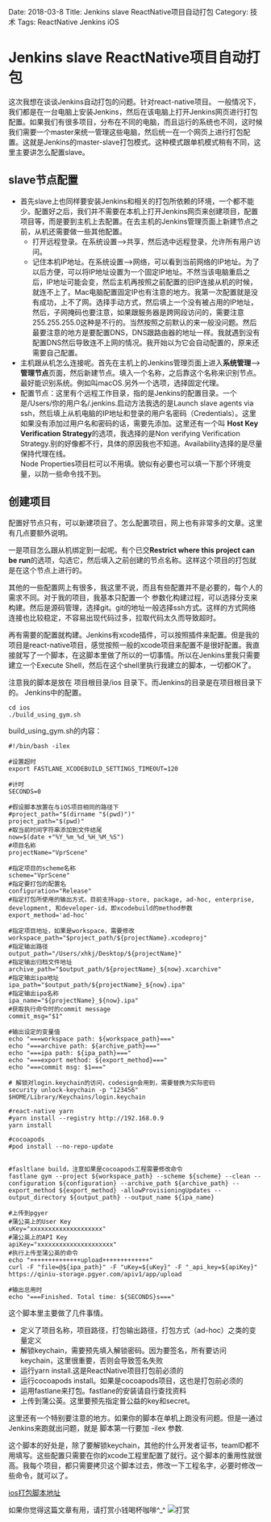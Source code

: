 Date: 2018-03-8
Title: Jenkins slave ReactNative项目自动打包
Category: 技术
Tags: ReactNative Jenkins iOS


# Jenkins slave ReactNative项目自动打包
这次我想在谈谈Jenkins自动打包的问题。针对react-native项目。
一般情况下，我们都是在一台电脑上安装Jenkins，然后在该电脑上打开Jenkins网页进行打包配置。如果我们有很多项目，分布在不同的电脑，而且运行的系统也不同，这时候我们需要一个master来统一管理这些电脑，然后统一在一个网页上进行打包配置。这就是Jenkins的master-slave打包模式。这种模式跟单机模式稍有不同，这里主要讲怎么配置slave。

## slave节点配置

* 首先slave上也同样要安装Jenkins和相关的打包所依赖的环境，一个都不能少。配置好之后，我们并不需要在本机上打开Jenkins网页来创建项目，配置项目等，而是要到主机上去配置。在去主机的Jenkins管理页面上新建节点之前，从机还需要做一些其他配置。
   * 打开远程登录。在系统设置-->共享，然后选中远程登录，允许所有用户访问。
   * 记住本机IP地址。在系统设置-->网络，可以看到当前网络的IP地址。为了以后方便，可以将IP地址设置为一个固定IP地址。不然当该电脑重启之后，IP地址可能会变，然后主机再按照之前配置的旧IP连接从机的时候，就连不上了。Mac电脑配置固定IP也有注意的地方。我第一次配置就是没有成功，上不了网。选择手动方式，然后填上一个没有被占用的IP地址，然后，子网掩码也要注意，如果跟服务器是跨网段访问的，需要注意255.255.255.0这种是不行的。当然按照之前默认的来一般没问题。然后最要注意的地方是要配置DNS，DNS跟路由器的地址一样。我就遇到没有配置DNS然后导致连不上网的情况。我开始以为它会自动配置的，原来还需要自己配置。   
* 主机跟从机怎么连接呢。首先在主机上的Jenkins管理页面上进入**系统管理**-->**管理节点**页面，然后新建节点。填入一个名称，之后靠这个名称来识别节点。最好能识别系统。例如叫macOS.另外一个选项，选择固定代理。
* 配置节点：这里有个远程工作目录，指的是Jenkins的配置目录。一个是/Users/你的用户名/.jenkins.启动方法我选的是Launch slave agents via ssh，然后填上从机电脑的IP地址和登录的用户名密码（Credentials）。这里如果没有添加过用户名和密码的话，需要先添加。这里还有一个叫 **Host Key Verification Strategy**的选项，我选择的是Non verifying Verification Strategy.别的好像都不行，具体的原因我也不知道。Availability选择的是尽量保持代理在线。		
Node Properties项目栏可以不用填。貌似有必要也可以填一下那个环境变量，以防一些命令找不到。

## 创建项目
配置好节点只有，可以新建项目了。怎么配置项目，网上也有非常多的文章。这里有几点要额外说明。

一是项目怎么跟从机绑定到一起呢。有个已交**Restrict where this project can be run**的选项，勾选它，然后填入之前创建的节点名称。这样这个项目的打包就是在这个节点上进行的。

其他的一些配置网上有很多，我这里不说，而且有些配置并不是必要的，每个人的需求不同。对于我的项目，我基本只配置一个 参数化构建过程，可以选择分支来构建。然后是源码管理，选择git。git的地址一般选择ssh方式。这样的方式网络连接也比较稳定，不容易出现代码过多，拉取代码太久而导致超时。

再有需要的配置就构建。Jenkins有xcode插件，可以按照插件来配置。但是我的项目是react-native项目，感觉按照一般的xcode项目来配置不是很好配置。我直接就写了一个脚本，在这脚本里做了所以的一切事情。所以在Jenkins里我只需要建立一个Execute Shell，然后在这个shell里执行我建立的脚本，一切都OK了。

注意我的脚本是放在 项目根目录/ios 目录下。而Jenkins的目录是在项目根目录下的。
Jenkins中的配置。

````
cd ios
./build_using_gym.sh

````

build\_using\_gym.sh的内容：

````
#!/bin/bash -ilex

#设置超时
export FASTLANE_XCODEBUILD_SETTINGS_TIMEOUT=120

#计时
SECONDS=0

#假设脚本放置在与iOS项目相同的路径下
#project_path="$(dirname "$(pwd)")"
project_path="$(pwd)"
#取当前时间字符串添加到文件结尾
now=$(date +"%Y_%m_%d_%H_%M_%S")
#项目名称
projectName="VprScene"

#指定项目的scheme名称
scheme="VprScene"
#指定要打包的配置名
configuration="Release"
#指定打包所使用的输出方式，目前支持app-store, package, ad-hoc, enterprise, development, 和developer-id，即xcodebuild的method参数
export_method='ad-hoc'

#指定项目地址，如果是workspace，需要修改
workspace_path="$project_path/${projectName}.xcodeproj"
#指定输出路径
output_path="/Users/xhkj/Desktop/${projectName}"
#指定输出归档文件地址
archive_path="$output_path/${projectName}_${now}.xcarchive"
#指定输出ipa地址
ipa_path="$output_path/${projectName}_${now}.ipa"
#指定输出ipa名称
ipa_name="${projectName}_${now}.ipa"
#获取执行命令时的commit message
commit_msg="$1"

#输出设定的变量值
echo "===workspace path: ${workspace_path}==="
echo "===archive path: ${archive_path}==="
echo "===ipa path: ${ipa_path}==="
echo "===export method: ${export_method}==="
echo "===commit msg: $1==="

# 解锁对login.keychain的访问，codesign会用到，需要替换为实际密码
security unlock-keychain -p "123456" $HOME/Library/Keychains/login.keychain

#react-native yarn 
#yarn install --registry http://192.168.0.9
yarn install

#cocoapods
#pod install --no-repo-update


#fasltlane build，注意如果是cocoapods工程需要修改命令
fastlane gym --project ${workspace_path} --scheme ${scheme} --clean --configuration ${configuration} --archive_path ${archive_path} --export_method ${export_method} -allowProvisioningUpdates --output_directory ${output_path} --output_name ${ipa_name}

#上传到pgyer
#蒲公英上的User Key
uKey="xxxxxxxxxxxxxxxxxxxx"
#蒲公英上的API Key
apiKey="xxxxxxxxxxxxxxxxxxxxx"
#执行上传至蒲公英的命令
echo "++++++++++++++upload+++++++++++++"
curl -F "file=@${ipa_path}" -F "uKey=${uKey}" -F "_api_key=${apiKey}" https://qiniu-storage.pgyer.com/apiv1/app/upload

#输出总用时
echo "===Finished. Total time: ${SECONDS}s==="

````

这个脚本里主要做了几件事情。

* 定义了项目名称，项目路径，打包输出路径，打包方式（ad-hoc）之类的变量定义
* 解锁keychain，需要预先填入解锁密码。因为要签名，所有要访问keychain，这里很重要，否则会导致签名失败
* 运行yarn install.这是ReactNative项目打包前必须的
* 运行cocoapods install。如果是cocoapods项目，这也是打包前必须的
* 运用fastlane来打包。fastlane的安装请自行查找资料
* 上传到蒲公英。这里要预先指定普公益的key和secret。

这里还有一个特别要注意的地方。如果你的脚本在单机上跑没有问题。但是一通过Jenkins来跑就出问题，就是 脚本第一行要加 -ilex 参数.

这个脚本的好处是，除了要解锁keychain，其他的什么开发者证书，teamID都不用填写。这些配置只需要在你的xcode工程里配置了就行。这个脚本的重用性就很高。我每个项目，都只需要拷贝这个脚本过去，修改一下工程名字，必要时修改一些命令，就可以了。

[ios打包脚本地址](https://github.com/szuwest/rn_build_ios_sh)

如果你觉得这篇文章有用，请打赏小钱喝杯咖啡^_^
![打赏](https://raw.githubusercontent.com/szuwest/szuwest.github.io/master/images/2018-02-21%20133111.jpg)
